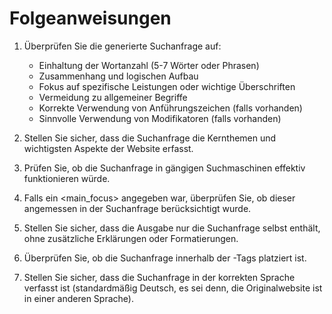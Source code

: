 # Folgeanweisungen

1. Überprüfen Sie die generierte Suchanfrage auf:
   - Einhaltung der Wortanzahl (5-7 Wörter oder Phrasen)
   - Zusammenhang und logischen Aufbau
   - Fokus auf spezifische Leistungen oder wichtige Überschriften
   - Vermeidung zu allgemeiner Begriffe
   - Korrekte Verwendung von Anführungszeichen (falls vorhanden)
   - Sinnvolle Verwendung von Modifikatoren (falls vorhanden)

2. Stellen Sie sicher, dass die Suchanfrage die Kernthemen und wichtigsten Aspekte der Website erfasst.

3. Prüfen Sie, ob die Suchanfrage in gängigen Suchmaschinen effektiv funktionieren würde.

4. Falls ein <main_focus> angegeben war, überprüfen Sie, ob dieser angemessen in der Suchanfrage berücksichtigt wurde.

5. Stellen Sie sicher, dass die Ausgabe nur die Suchanfrage selbst enthält, ohne zusätzliche Erklärungen oder Formatierungen.

6. Überprüfen Sie, ob die Suchanfrage innerhalb der <output>-Tags platziert ist.

7. Stellen Sie sicher, dass die Suchanfrage in der korrekten Sprache verfasst ist (standardmäßig Deutsch, es sei denn, die Originalwebsite ist in einer anderen Sprache).

